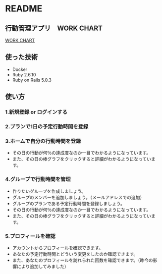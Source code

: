 # README
## 行動管理アプリ　WORK CHART

[WORK CHART](https://mighty-tor-40228.herokuapp.com/)

## 使った技術
* Docker
* Ruby 2.6.10
* Ruby on Rails 5.0.3

## 使い方

### 1.新規登録 or ログインする

### 2.プランで1日の予定行動時間を登録

### 3.ホームで自分の行動時間を登録
* その日の行動が何％の達成度なのか一目でわかるようになっています。
* また、その日の棒グラフをクリックすると詳細がわかるようになっています。

### 4.グループで行動時間を管理
* 作りたいグループを作成しましょう。
* グループのメンバーを追加しましょう。（メールアドレスでの追加）
* グループのプランである予定行動時間を登録しましょう。
* その日の行動が何％の達成度なのか一目でわかるようになっています。
* また、その日の棒グラフをクリックすると詳細がわかるようになっています。

### 5.プロフィールを確認
* アカウントからプロフィールを確認できます。
* あなたの予定行動時間とどういう変更をしたのか確認できます。
* また、あなたのプロフィールを訪れられた回数を確認できます。（昨今の影響により追加してみました）
